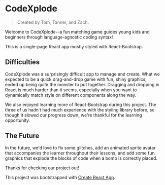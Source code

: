 # CodeXplode

> Created by Tom, Tanner, and Zach.

Welcome to CodeXplode--a fun matching game guides young kids and beginners through language-agnostic coding syntax! 

This is a single-page React app mostly styled with React-Bootstrap. 

## Difficulties

CodeXplode was a surprisingly difficult app to manage and create. What we expected to be a quick drag-and-drop game with fun, shiny graphics, ended up being quite the monster to put together. Dragging and dropping in React is much harder than it seems, especially when you want to dynamically match style on different components along the way. 

We also enjoyed learning more of React-Bootstrap during this project. The three of us hadn't had much experience with the styling library before, so though it slowed our progress down, we're thankful for the learning opportunity. 

## The Future

In the future, we'd love to fix some glitches, add an animated sprite avatar that accompanies the learner throughout their lessons, and add some fun graphics that explode the blocks of code when a bomb is correctly placed. 

Thanks for checking our project out!

This project was bootstrapped with [Create React App](https://github.com/facebook/create-react-app).